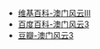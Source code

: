 - [维基百科-澳门风云III](https://zh.wikipedia.org/wiki/%E8%B3%AD%E5%9F%8E%E9%A2%A8%E9%9B%B2III)
- [百度百科-澳门风云3](https://baike.baidu.com/item/%E6%BE%B3%E9%97%A8%E9%A3%8E%E4%BA%913/16820425)
- [豆瓣-澳门风云3](https://movie.douban.com/subject/26334559/)
